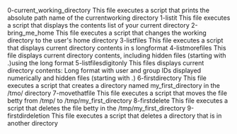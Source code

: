 0-current_working_directory
This file executes a script that prints the absolute path name of the currentworking directory
1-listit
This file executes a script that displays the contents list of your current directory
2-bring_me_home
This file executes a script that changes the working directory to the user's home directory
3-listfiles
This file executes a script that displays current directory contents in s longformat
4-listmorefiles
This file displays current directory contents, including hidden files (starting with .)using the long format
5-listfilesdigitonly
This files displays current directory contents:
Long format
with user and group IDs displayed numerically
and hidden files (starting with .)
6-firstdirectory
This file executes a script that creates a directory named my_first_directory in the /tmo/ directory
7-movethatfile
This file executes a script that moves the file betty from /tmp/ to /tmp/my_first_directory
8-firstdelete
This file executes a script that deletes the file betty in the /tmp/my_first_directory
9-firstdirdeletion
This file executes a script that deletes a directory that is in another directory
